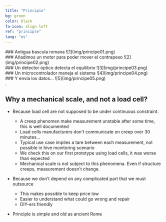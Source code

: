 ```yaml
---
title: "Principio"
bg: green
color: black
fa-icon: align-left
ref: "principle"
lang: "es"
---
```


<div class="i4x3">
  <div id="slideshow">

<div markdown="1">
### Antigua bascula romana
![1](img/principe01.png)
</div>
    
<div markdown="1">
### Añadimos un motor para poder mover el contrapeso
![2](img/principe02.png)
</div>
    
<div markdown="1">
### Un detector óptico detecta el equilibrio
![3](img/principe03.png)
</div>
    
<div markdown="1">
### Un microcontrolador maneja el sistema
![4](img/principe04.png)
</div>

<div markdown="1">
### Y envía los datos...
![5](img/principe05.png)
</div>

  </div>
</div>.


## Why a mechanical scale, and not a load cell?

- Because load cell are not supposed to be under continuous constraint.
  * A creep phenomen make measurement unstable after some time, this is well documented
  * Load cells manufacturers don't communicate on creep over 30 minutes...
  * Typical use case implies a tare between each measurement, not possible in hive monitoring scenario
  * We check this on our first prototype using load cells, it was worse than expected
  * Mechanical scale is not subject to this phenomena. Even if structure creeps, measurement doesn't change.

- Because we don't depend on any complicated part that we must outsource
  * This makes possible to keep price low
  * Easier to understand what could go wrong and repair
  * DIY-ers friendly

- Principle is simple and old as ancient Rome
